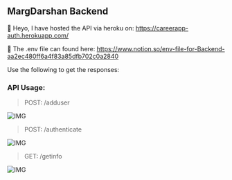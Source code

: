 ## MargDarshan Backend

📌 Heyo, I have hosted the API via heroku on: https://careerapp-auth.herokuapp.com/

📌 The .env file can found here: https://www.notion.so/env-file-for-Backend-aa2ec480ff6a4f83a85dfb702c0a2840

Use the following to get the responses:

### API Usage:

> POST:
> /adduser

![IMG](https://img.techpowerup.org/200919/for-adduser.jpg)

> POST:
> /authenticate

![IMG](https://img.techpowerup.org/200919/authenticate.jpg)

> GET:
> /getinfo

![IMG](https://img.techpowerup.org/200919/getinfo.jpg)
